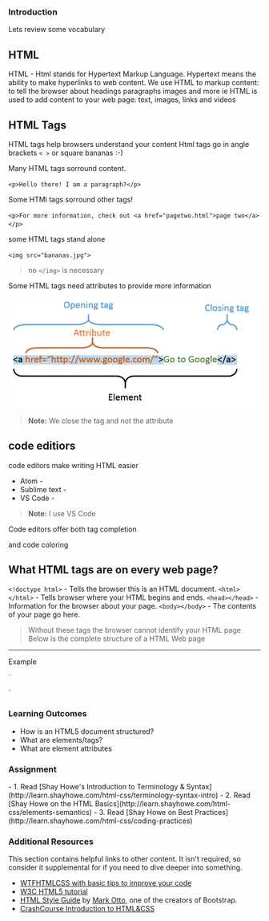 ### Introduction

Lets review some vocabulary

## HTML

HTML - Html stands for Hypertext Markup Language.
Hypertext means the ability to make hyperlinks to web content.
We use HTML to markup content: to tell the browser about headings paragraphs images and more ie HTML is used to add content to your web page: text, images, links and videos

## HTML Tags

HTML tags help browsers understand your content
Html tags go in angle brackets `< >` or square bananas :-)

Many HTML tags sorround content.

`<p>Hello there! I am a paragraph?</p>`

Some HTMl tags sorround other tags!

`<p>For more information, check out <a href="pagetwo.html">page two</a></p>`

some HTML tags stand alone

`<img src="bananas.jpg">`

> no `</img>` is necessary

Some HTML tags need attributes to provide more information

![Element Breakdown](images/element_breakdown.png)

> **Note:** We close the tag and not the attribute

## code editiors

code editors make writing HTML easier

- Atom -
- Sublime text -
- VS Code -

> **Note:** I use VS Code

Code editors offer both tag completion

and code coloring

## What HTML tags are on every web page?

`<!doctype html>` - Tells the browser this is an HTML document.
`<html></html>` - Tells browser where your HTML begins and ends.
`<head></head>` - Information for the browser about your page.
`<body></body>` - The contents of your page go here.

> Without these tags the browser cannot identify your HTML page
> Below is the complete structure of a HTML Web page

---

Example

`

<!doctype html>
<html>
    <head>
    </head>
    <body>
    </body>
</html>
`

### Learning Outcomes

- How is an HTML5 document structured?
- What are elements/tags?
- What are element attributes

### Assignment

<div class="lesson-content__panel" markdown="1">
- 1. Read [Shay Howe's Introduction to Terminology & Syntax](http://learn.shayhowe.com/html-css/terminology-syntax-intro)
- 2. Read [Shay Howe on the HTML Basics](http://learn.shayhowe.com/html-css/elements-semantics)
- 3. Read [Shay Howe on Best Practices](http://learn.shayhowe.com/html-css/coding-practices)
</div>

### Additional Resources

This section contains helpful links to other content. It isn't required, so consider it supplemental for if you need to dive deeper into something.

- [WTFHTMLCSS with basic tips to improve your code](http://wtfhtmlcss.com/)
- [W3C HTML5 tutorial ](http://www.w3schools.com/html/default.asp)
- [HTML Style Guide](http://codeguide.co/#html) by [Mark Otto](https://github.com/mdo), one of the creators of Bootstrap.
- [CrashCourse Introduction to HTML&CSS](https://www.youtube.com/watch?v=QA0XpGhiz5w)
